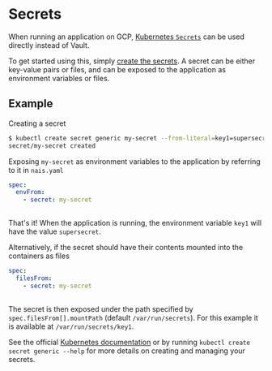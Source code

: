 # Secrets

When running an application on GCP, [Kubernetes `Secrets`][Kubernetes Secrets] can be used directly instead of Vault.

To get started using this, simply [create the secrets]. A secret can be either key-value pairs or files, and can be
exposed to the application as environment variables or files.

## Example

Creating a secret

```bash
$ kubectl create secret generic my-secret --from-literal=key1=supersecret
secret/my-secret created
```

Exposing `my-secret` as environment variables to the application by referring to it in `nais.yaml`

```yaml
spec:
  envFrom:
    - secret: my-secret
   
```

That's it! When the application is running, the environment variable `key1` will have the value `supersecret`.


Alternatively, if the secret should have their contents mounted into the containers as files

```yaml
spec:
  filesFrom:
    - secret: my-secret
   
```

The secret is then exposed under the path specified by `spec.filesFrom[].mountPath` (default `/var/run/secrets`). 
For this example it is available at `/var/run/secrets/key1`.


See the official [Kubernetes documentation][Kubernetes secrets] or by running `kubectl create secret generic --help`
for more details on creating and managing your secrets.

[Kubernetes Secrets]: https://kubernetes.io/docs/concepts/configuration/secret
[create the secrets]: https://kubernetes.io/docs/concepts/configuration/secret/#creating-your-own-secrets
